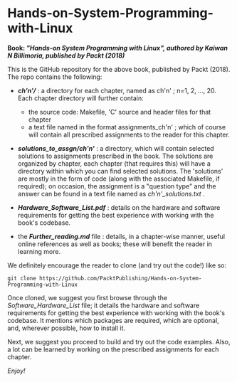 ﻿# Hands-on-System-Programming-with-Linux

**Book: *"Hands-on System Programming with Linux", authored by
Kaiwan N Billimoria, published by Packt (2018)***

This is the GitHub repository for the above book, published by Packt (2018).
The repo contains the following:

- ***ch'n'/*** : a directory for each chapter, named as ch'n' ; n=1, 2, ..., 20.
  Each chapter directory will further contain:
   - the source code: Makefile, 'C' source and header files for that chapter
   - a text file named in the format assignments\_ch'n' ; which of course
     will contain all prescribed assignments to the reader for this chapter.

- ***solutions\_to\_assgn/ch'n'*** : a directory, which will contain selected solutions to assignments prescribed in the book. The solutions are organized by chapter,  each chapter (that requires this) will have a directory within which you can find selected solutions. The 'solutions' are mostly in the form of code (along with the associated Makefile, if required); on occasion, the   assignment is a "question type" and the answer can be found in a text file  named as *ch'n'\_solutions.txt* .

- ***Hardware\_Software\_List.pdf*** : details on the hardware and software requirements for getting the best experience with working with the book's codebase.

- the ***Further\_reading.md*** file : details, in a chapter-wise manner,
  useful online references as well as books; these will benefit the reader
  in learning more.


We definitely encourage the reader to clone (and try out the code!) like so:

    git clone https://github.com/PacktPublishing/Hands-on-System-Programming-with-Linux

Once cloned, we suggest you first browse through the *Software\_Hardware\_List* file; it details the hardware and software requirements for getting the best experience with working with the book's codebase. It mentions which packages are required, which are optional, and, wherever possible, how to install it.

Next, we suggest you proceed to build and try out the code examples.
Also, a lot can be learned by working on the prescribed assignments for each chapter.

*Enjoy!*
